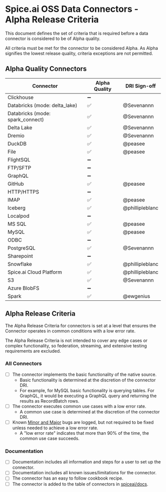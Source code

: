 # Spice.ai OSS Data Connectors - Alpha Release Criteria

This document defines the set of criteria that is required before a data connector is considered to be of Alpha quality.

All criteria must be met for the connector to be considered Alpha. As Alpha signifies the lowest release quality, criteria exceptions are not permitted.

## Alpha Quality Connectors

| Connector                        | Alpha Quality | DRI Sign-off    |
| -------------------------------- | ------------- | --------------- |
| Clickhouse                       | ➖            |                 |
| Databricks (mode: delta_lake)    | ✅            | @Sevenannn      |
| Databricks (mode: spark_connect) | ✅            | @Sevenannn      |
| Delta Lake                       | ✅            | @Sevenannn      |
| Dremio                           | ✅            | @Sevenannn      |
| DuckDB                           | ✅            | @peasee         |
| File                             | ✅            | @peasee         |
| FlightSQL                        | ➖            |                 |
| FTP/SFTP                         | ➖            |                 |
| GraphQL                          | ➖            |                 |
| GitHub                           | ✅            | @peasee         |
| HTTP/HTTPS                       | ➖            |                 |
| IMAP                             | ✅            | @peasee         |
| Iceberg                          | ✅            | @phillipleblanc |
| Localpod                         | ➖            |                 |
| MS SQL                           | ✅            | @peasee         |
| MySQL                            | ✅            | @peasee         |
| ODBC                             | ➖            |                 |
| PostgreSQL                       | ✅            | @Sevenannn      |
| Sharepoint                       | ➖            |                 |
| Snowflake                        | ✅            | @phillipleblanc |
| Spice.ai Cloud Platform          | ✅            | @phillipleblanc |
| S3                               | ✅            | @Sevenannn      |
| Azure BlobFS                     | ➖            |                 |
| Spark                            | ✅            | @ewgenius       |

## Alpha Release Criteria

The Alpha Release Criteria for connectors is set at a level that ensures the Connector operates in common conditions with a low error rate.

The Alpha Release Criteria is not intended to cover any edge cases or complex functionality, so federation, streaming, and extensive testing requirements are excluded.

### All Connectors

- [ ] The connector implements the basic functionality of the native source.
  - Basic functionality is determined at the discretion of the connector DRI.
  - For example, for MySQL basic functionality is querying tables. For GraphQL, it would be executing a GraphQL query and returning the results as RecordBatch rows.
- [ ] The connector executes common use cases with a low error rate.
  - A common use case is determined at the discretion of the connector DRI.
- [ ] Known [Minor and Major](../definitions.md) bugs are logged, but not required to be fixed unless needed to achieve a low error rate.
  - A "low error rate" indicates that more than 90% of the time, the common use case succeeds.

### Documentation

- [ ] Documentation includes all information and steps for a user to set up the connector.
- [ ] Documentation includes all known issues/limitations for the connector.
- [ ] The connector has an easy to follow cookbook recipe.
- [ ] The connector is added to the table of connectors in [spiceai/docs](https://github.com/spiceai/docs).
